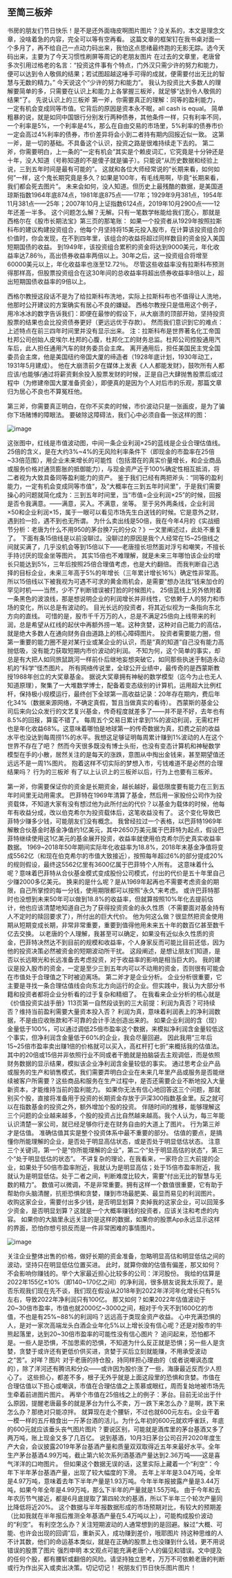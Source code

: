 ## 至简三板斧
书房的朋友们节日快乐！是不是还外面嗨皮啊图片图片？没关系的，本文是理念文章，没啥着急的内容，完全可以等有空再看。
这篇文章的框架钉在我书桌对面一个多月了，再不给自己一点动力码出来，我怕这点思绪最终跑的无影无踪。选今天码出来，主要为了今天习惯性刷屏等周记的老朋友图片
在过去的文章里，老唐曾多次引用过格老的名言：“投资这件事有个特点，门外汉只需少许的努力和能力，便可以达到令人敬佩的结果；若试图超越这唾手可得的成就，便需要付出无比的智慧与无数的精力。”
今天说这个“少许的努力和能力”。 
我认为投资比大多数人的理解要简单的多，只需要在认识上和能力上各掌握三板斧，就足够“达到令人敬佩的结果”了。 
先说认识上的三板斧
第一斧，你需要真正的理解：同等的盈利能力，一定有机会变成同等市值。它背后的原因是资本永不眠，all cash is equal。
简单粗暴的说，就是如同中国银行分别发行两种债券，其他条件一样，只有利率不同，一个利率是5%，一个利率是4%，那么在自由交易的市场里，5%利率的债券市价一定会高过4%利率的债券，市价差异将会小到二者持有期内回报近似一致。 
这第一斧，是一切的基础。不具备这个认识，投资之路是很难持续走下去的。 
第二斧，你需要明白，上一条的“一定有机会”其实是个赖皮词汇，它究竟是十分钟还是十年，没人知道（号称知道的不是傻子就是骗子）。只能说“从历史数据和经验上说，三到五年时间是最有可能的”。 
这就和各位大师经常说的“长期来看，如何如何”一样，这个鬼长期究竟是多久？如果是100年，有毛线用啊，毕竟“长期来看，我们都会死去图片”。 
未来会如何，没人知道。但历史上最残酷的数据，是美国道琼斯指数1964年底874点，1981年底875点——17年；1929年9月381点，1954年11月381点——25年；2007年10月上证指数6124点，2019年10月2900点——12年还差一半多。 
这个问题怎么解？无解。只有一笔数学帐能给我们宽心，那就是西格尔在《股市长期法宝》第三页的那笔账： 
如果一个投资者从1929年按照拉斯科布的建议构建投资组合，他每个月坚持将15美元投入股市，在计算该投资组合的价值时，你会发现，在不到四年里，该组合的收益将超过同样数目的资金投入美国短期国债的收益。
到1949年，该投资组合累积的资金将达到9000美元，年化收益率达7.86％，高出债券收益率两倍以上。30年之后，这一投资组合将增至60000美元以上，年化收益率也涨至12.72％。
尽管这些收益率没有拉斯科布预测得那样高，但股票投资组合在这30年间的总收益率将超出债券收益率8倍以上，超出短期国债收益率的9倍以上。


西格尔教授这段话不是为了给拉斯科布洗地，实际上拉斯科布也不值得让人洗地，他那时公开建议的方案确实有居心不良的嫌疑。
西格尔教授只是借用这个例子，用冷冰冰的数字告诉我们：即便在最惨的假设下，从大崩溃的顶部开始，坚持投资股票的结果也会比投资债券更好（更远远优于存款）。
然而我们意识到它的难点：上述特点在前三四年时间里并没有显示出来。 
注：拉斯科布是世界著名化工帝国杜邦公司创始人皮埃尔.杜邦的心腹，杜邦化工的财务总监。杜邦公司控股通用汽车后，此人担任通用汽车的财务委员会主席。
离开通用后，担任美国民主党全国委员会主席，他是美国纽约帝国大厦的缔造者（1928年底计划，1930年动工，1931年5月建成）。 
他在大崩溃前夕在媒体上发表《人人都能发财》，鼓吹所有人都应该/也能够/通过将薪资剩余投入股票发财的时候，正是自己大肆抛售股票后或过程中（为修建帝国大厦准备资金），即便真的是因为个人对后市的乐观，那篇文章归为居心不良也不算冤枉他。 


第三斧，你需要真正明白，在你不买卖的时候，市价波动只是一张画皮，是为了骗你下场赌博的障眼法。
要破除这障碍法，我们心中必须自备一张这样的图： 

![image](https://github.com/fengyumozhu/tsf/assets/6201828/dcfafdaa-328e-415c-958d-d16c8d10f468)

这张图中，红线是市值波动图，中间一条企业利润×25的蓝线是企业合理估值线。
25倍的含义，是在大约3%~4%的无风险利率条件下（即现金的市盈率在25倍~33倍范围），用企业未来增长的可能性（包括潜在的真实价量增长，和企业商品或服务价格对通货膨胀的抵御能力），与现金资产近于100%确定性相互抵消，将二者视为大致具备同等盈利能力的资产。 
鉴于我们已经有两把斧头：“同等的盈利能力，一定有机会变成同等市值“，及“大概率在三到五年时间里”，于是我们需要操心的问题就简化成为：三到五年时间里，当“市值=企业利润×25”的时候，回报是否令我满意。——满意，买入。不满意，坐等。 
至于另外两条线，企业利润×50和企业利润×15，属于一眼可以看见市场先生白送钱的时候。它是意外之财，遇到捡一捡，遇不到也无所谓。 
为什么卖出线是50倍，我在今年4月的《实战细节分析：老唐为什么不用950的茅台换7元的分众？》一文里阐述过，此处不重复了。
下面有条15倍线是以前没聊过。没聊过的原因是我个人经常在15~25倍线之间就买满了，几乎没机会等到15倍以下——老唐擅长坦然面对浮亏和嘲笑，不擅长手持讨厌的现金坐等图片。 
其实15倍也不难理解，就是未来三年哪怕该企业的增长只能达到5%，三年后按照25倍合理值考虑，也是大约翻倍。
而我判断自己选择的目标企业，未来三年高于5%的年增长（三年累计增长16%）确定性非常高。所以15倍线以下被我视为可遇不可求的黄金雨机会，是需要“想办法找”钱来加仓的罕见时机——当然，少不了判断错误被打脸的时候图片。 
25倍蓝线上另外依附着一条黑色的波浪线，那是想说明企业的利润增长并非线性，它依赖于人的努力和市场的变化，所以总是有波动的。
目光长远的投资者，将其近似视为一条指向东北方向的直线。 
可惜的是，股市千千万万的人，总是不满足25倍向上线带来的利润，总是希望从红线的起伏中再额外捞一笔。这种贪婪，这种对自己能力的高估，就是绝大多数人在通向财务自由道路上的核心障碍图片。 
投资者需要能力圈，但第一重要的能力圈不是对某行业或某企业的认识，而是“真的知道”自己没有能力高抛低吸，没有能力获取短期内市价波动的利润。
不知为何，这个简单的事实，却总是有大把人如同旅鼠跳河一样前仆后继地妄想突破它，如同那些执迷于制造永动机的“科学”怪杰图片。 
所有网络传说里，全球公开业绩中，最传奇的是西蒙斯教授1988年创立的大奖章基金。
据说大奖章拥有神秘的数学模型（迄今为止也无人知道原理），聚集了一大堆数学博士，配备着变态级别的计算机，运用超大比例杠杆，保持极小规模运行，最终创下全球第一高收益记录：20年存在期内，费后年化34%（数据来源网络，不确定真假，暂且当做真实的看待）。
西蒙斯的基金公司后来向公众发行的文艺复兴基金，传奇程度就差多了——并不是不好，去年也有8.5%的回报，算蛮不错了。 
每周五个交易日累计拿到1%的波动利润，无需杠杆也是年化收益68%。这意味着哪怕是地球第一的传奇数据为真，扣费之前的收益水平也没达到每周捞1%的水平。我想这足够证明每周累计赚到1%波动的人在这个世界不存在了吧？ 
然而今天很多既没有博士头衔，也没有变态计算机和神秘数学模型在手的小散，居然关注的是每天的涨跌，意图从中掏出金钱来，甚至期望值还远远不是一周1%图片。
抱着这样不切实际的梦想入市，亏钱难道不是必然的合理结果吗？
行为的三板斧
有了以上认识上的三板斧以后，行为上也要有三板斧。

第一斧，你需要保证你的资金是长期资金，越长越好，最低限度要有能力在三到五年时间里无动用需求。 
巴菲特在1969年清算了基金，然后用一家股份公司作为投资载体，不知道大家有没有想过他为此所付出的代价？以基金为载体的时候，他每年有收益分成，改以伯克希尔为投资载体后，这笔收益没有了。
这个变化导致巴菲特少赚多少钱，可能朋友们没有概念。 
我曾经拉过一个表格，以巴菲特1969年解散合伙基金时基金净值约1亿美元，其中2650万美元属于巴菲特为起点，假设巴菲特继续使用这1亿美元的基金展开投资，收益率就使用伯克希尔历史真实收益率数据。 
1969~2018年50年期间实际年化收益率为18.8%，2018年末基金净值将变成5562亿（和现在伯克希尔的市值大致接近），按照每年超过6%的部分提成20%的规则假设，最终这5562亿里有3600亿属于巴菲特个人所有。 
这意味着什么呢？意味着巴菲特从合伙基金模式变成股份公司模式，付出的代价是五十年里自己少赚2000多亿美元。
换来的是什么呢？是从1969年起再也不需要考虑资金的期限，自己所掌控的每一分钱，使用期限都可以按照“永久”来考虑。 
或许巴菲特那时也没想到未来50年可以做到18.8%的收益率，但就算按照10%年化去提前估计，他也应该清楚地知道自己为了获得投资资金的永久性质（不需要面对基金持有人不定时的赎回要求了），所付出的巨大代价。 
他为何这么做？很显然把资金使用期从短期变成长期，非常非常重要，重要到值得他用未来五十年的数百亿甚至数千亿去交换。
以老唐的个人理解，我甚至可以确定，如果没有近似永久性质的资金，巴菲特决然达不到目前的规模和收益率，个人身家反而可能比目前还低，因为他的投资决策必然被资金的短期波动所干扰。 
这段阐述，是想让朋友们知道，是否以长远眼光和长远准备去考虑投资，对于收益率的影响是相当巨大的。
我的建议是投入股市的资金，一定是至少三到五年内可以不动用的资金，否则很有可能会在市值处于合理值之下时被迫离场。 
第二斧才是企业分析。
企业分析很重要，它主要是寻找一条合理估值线会向东北方向运行的企业。但实践中，我认为大部分书籍和投资者都将企业分析看的过于复杂和精细了。 
在我看来企业分析的核心就是《价值投资实战手册》113页第一自然段谈到的三大前提：利润为真否？可持续否？维持当前盈利需要大量资本投入否？ 
利润为真，意味着利润表上的净利润数据，不是由应收账款和不可靠的会计手法创造出来的。
如果企业利润的含（现）金量低于100%，可以通过调低25倍市盈率这个数据，来模拟净利润含金量较低这个事实，但净利润含金量低于60%的企业，我会尽量回避。
因此我用“三年后15~25倍市盈率卖出赚1倍的价格就可以买入，高杠杆打七折”来概括我的估值法。其中的20倍或15倍并非依照行业不同或者干脆就是拍脑袋去主观调低，而是依照财务数据的显示结果，模拟该企业净利润含金量较低的事实。 
通过思考企业产品或服务的生产和销售模式，我们需要弄明白企业在未来几年里产品或服务是否能继续被客户所需要？这些商品和服务在生产过程中，是否还需要企业不断地投入大量新资本，才能维持当前的盈利能力。 
如果你无法有信心地回答这三个问题，那就别买个股，直接将准备用于投资的长期资金存放于沪深300指数基金里。反之就可以在指数基金的投资之外，额外增加个股的投资。 
伴随时间的推移，能够理解这三个问题的企业越来越多，个股的投资占比自然越来越高。我个人认为，每三年能认识清楚一家公司，就已经足够你行走在财务自由的大道上了图片。 
行为第三斧才是估值。
准确估值其实是整个投资体系中最不重要的部分。 
估值的要点，是搞懂你所能理解的企业，是否处于明显高估状态，或是否处于明显低估状态。
注意三个关键词，第一个是“你所能理解的企业”，第二个“处于明显高估的状态”，第三个“处于明显低估的状态”。 
不讲复杂的理论，在我看来，一家符合三大前提的企业，如果处于50倍市盈率附近，我就认为是明显高估；处于15倍市盈率附近，我就认为是明显低估。处于二者之间，判断难度比较大，需要“付出无比的智慧与无数的精力”。 
数值可以微调，不是非常重要。拥有这样一个数值很重要，它有助于帮助你头脑清醒，抗拒恐惧和贪婪，赚到市场最肥美、最显而易见的利润图片。
收购这家企业，需要付出多少钱，是否明显划算？卖掉我的这家企业，可以回笼多少资金，是否明显划算？这就是一个大概率赚钱的投资者，应该关注和考虑的内容。
如果你的大脑里永远关注的是这样的数据，如果你的股票App永远显示这样的界面，恐怕你想亏损反而是一件非常困难的事情图片。

![image](https://github.com/fengyumozhu/tsf/assets/6201828/52a54e10-14da-4c92-92c7-032634ca627a)

关注企业整体出售的价格，做好长期的资金准备，忽略明显高估和明显低估之间的波动，坚持只在明显低估位置买进。
此时，就算你做的估值有偏差，那又如何？不会影响你赚钱的。举个大家最近担心比较多的公司：洋河股份。
我给的估算是2022年155亿±10%（即140~170亿之间）的净利润，很多朋友说我太乐观了。是否乐观我们现在先不谈，我们现在假设从2018年到2022年洋河年化增长只有5%左右，导致2022年净利润只有100亿。 
那又如何？如果2022年估值波动于20~30倍市盈率，市值也就2000亿~3000之间，相对于今天不到1600亿的市值，不也是有25%~88%的利润吗？远远高于类现金资产收益。 
心中充满恐惧的人，是对一家次高端龙头白酒企业年化5%以上增长没有信心呢？还是对股市的牛熊起落里，达到20~30倍市盈率的可能性没有信心图片？
追问起来，恐怕都不是。一些人是恐惧，不加思索的恐惧，不知道为什么反正就是恐惧；另一些人是贪婪，贪婪于或许还有更低价供买进，贪婪于买后立刻就能赚，不用承受波动之“苦”。对咩？图片
对于老唐的持仓股，持同样担心理由的（或者说嘲讽态度的），除了洋河还有腾讯和分众——或许因为股价涨了一些，海康最近反而少人担心了。
这些担心，都差不多，根子无外乎就是上面这段里的恐惧和贪婪。市值在合理估值以下担心或嘲讽，市值在合理估值之上羡慕或眼红，周而复始地被市场先生牵着前进图片图片。 
再举个市值在25倍线之上的例子：茅台。目前无论出于什么原因，提醒老唐最多的就是茅台为什么不卖，万一跌下来怎么办？是啊，跌下来怎么办？那绝对只能凉拌。 
就算现在走个腰斩，不过也就600元左右。企业干着一模一样的五斤粮食出一斤茅台酒的活儿。为什么年初的600元就欢呼雀跃，年底的600元就应该垂头丧气图片图片？要说区别，可能就是酒库里的茅台基酒又多了两万吨，账上现金又多了几百亿。
说到基酒，10月3日茅台公司召开2020年度生产大会，会议披露2019年茅台基酒产量和质量双双取得近五年来最好水平。全年生产茅台基酒4.99万吨，截止第六轮次系列酒基酒产量达到2.36万吨——这是喜气洋洋的口吻图片。
但如果这个数据无误的话，这里实际上藏着一个“利空”：今年下半年茅台基酒产量，出现了较大幅度的下滑。 
去年上半年是3.04万吨，全年是4.97万吨，意味着去年下半年产量是1.93万吨。今年半年报披露产量是3.44万吨，如果今年全年是4.99万吨，那么下半年的产量就是1.55万吨。
由于今年和去年农历节气接近，都是6月底提取了第四轮次的基酒，所以下半年三个轮次产量同比降低将近20%。 
这个数据与半年报数据形成的市场预期对比，有较大的预期差（比如我就在半年报后推测全年基酒产量在5.4万吨以上），可能构成股价波动的“利空”。
有利空怎么办？关注短期波动的人通常想到的是回避。躲过“大概、可能、也许会出现的回调”后，重新买入，成功赚到差价，哦耶图片 
持这种思维的人不计其数，他们的命运基本类似，就是在正确的股票上也没赚到什么钱，更不用说错误的股票了图片
强烈申明
本文观点可能充满老唐个人的偏见和错误。文中提及的任何个股，都有腰斩或翻倍的风险。请坚持独立思考，万万不可依赖老唐的判断或行为作出买入或卖出决策。切记切记！ 
祝朋友们节日快乐图片图片！
